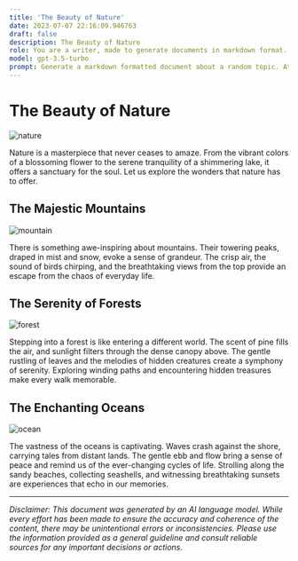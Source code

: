 ```yaml
---
title: 'The Beauty of Nature'
date: 2023-07-07 22:16:09.946763
draft: false
description: The Beauty of Nature
role: You are a writer, made to generate documents in markdown format. It is very important that all of the documents you generate are in valid markdown format.
model: gpt-3.5-turbo
prompt: Generate a markdown formatted document about a random topic. At the bottom, include a disclaimer explaining that the document was generated by you. The first line of the document should be the title. Make sure that the entire document is in proper markdown format, using a mix of various tags to make the document visually appealing.
---
```


# The Beauty of Nature

![nature](https://images.unsplash.com/photo-1435224663739-231063ef9b29)

Nature is a masterpiece that never ceases to amaze. From the vibrant colors of a blossoming flower to the serene tranquility of a shimmering lake, it offers a sanctuary for the soul. Let us explore the wonders that nature has to offer.

## The Majestic Mountains

![mountain](https://images.unsplash.com/photo-1470906712918-69369d74e0c2)

There is something awe-inspiring about mountains. Their towering peaks, draped in mist and snow, evoke a sense of grandeur. The crisp air, the sound of birds chirping, and the breathtaking views from the top provide an escape from the chaos of everyday life.

## The Serenity of Forests

![forest](https://images.unsplash.com/photo-1549880182-fbf9eb0a1677)

Stepping into a forest is like entering a different world. The scent of pine fills the air, and sunlight filters through the dense canopy above. The gentle rustling of leaves and the melodies of hidden creatures create a symphony of serenity. Exploring winding paths and encountering hidden treasures make every walk memorable.

## The Enchanting Oceans

![ocean](https://images.unsplash.com/photo-1496672689567-74e8e2f4e7f8)

The vastness of the oceans is captivating. Waves crash against the shore, carrying tales from distant lands. The gentle ebb and flow bring a sense of peace and remind us of the ever-changing cycles of life. Strolling along the sandy beaches, collecting seashells, and witnessing breathtaking sunsets are experiences that echo in our memories.

---

*Disclaimer: This document was generated by an AI language model. While every effort has been made to ensure the accuracy and coherence of the content, there may be unintentional errors or inconsistencies. Please use the information provided as a general guideline and consult reliable sources for any important decisions or actions.*